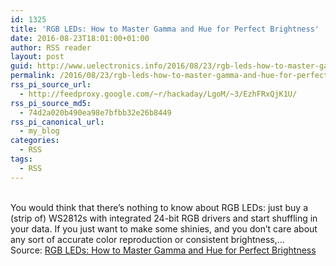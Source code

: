 ```yaml
---
id: 1325
title: 'RGB LEDs: How to Master Gamma and Hue for Perfect Brightness'
date: 2016-08-23T18:01:00+01:00
author: RSS reader
layout: post
guid: http://www.uelectronics.info/2016/08/23/rgb-leds-how-to-master-gamma-and-hue-for-perfect-brightness/
permalink: /2016/08/23/rgb-leds-how-to-master-gamma-and-hue-for-perfect-brightness/
rss_pi_source_url:
  - http://feedproxy.google.com/~r/hackaday/LgoM/~3/EzhFRxQjK1U/
rss_pi_source_md5:
  - 74d2a020b490ea98e7bfbb32e26b8449
rss_pi_canonical_url:
  - my_blog
categories:
  - RSS
tags:
  - RSS
---
```

&#013;  
You would think that there’s nothing to know about RGB LEDs: just buy a (strip of) WS2812s with integrated 24-bit RGB drivers and start shuffling in your data. If you just want to make some shinies, and you don’t care about any sort of accurate color reproduction or consistent brightness,…&#013;  
Source: <a href="http://feedproxy.google.com/~r/hackaday/LgoM/~3/EzhFRxQjK1U/" target="_blank">RGB LEDs: How to Master Gamma and Hue for Perfect Brightness</a>